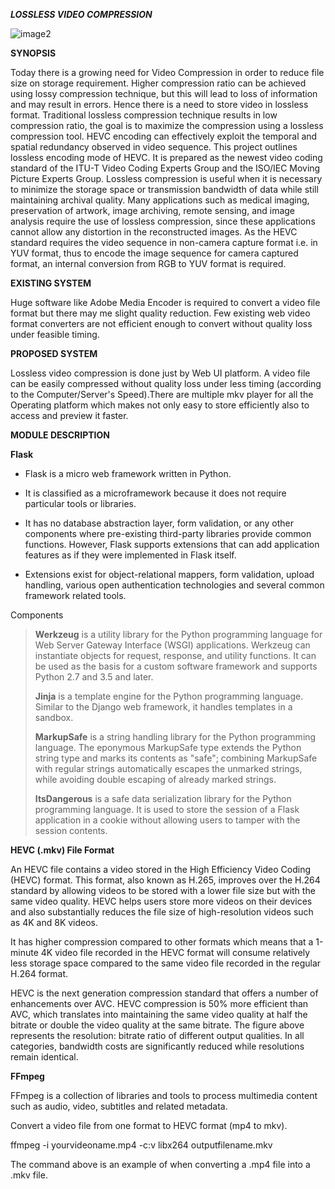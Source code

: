 ***LOSSLESS VIDEO COMPRESSION***

![image2](https://github.com/kheshore/LOSSLESS-VIDEO-COMPRESSION/assets/43311731/8e087591-c631-4f46-8ae9-a6e25ccc354b)

**SYNOPSIS**

Today there is a growing need for Video Compression in order to reduce
file size on storage requirement. Higher compression ratio can be
achieved using lossy compression technique, but this will lead to loss
of information and may result in errors. Hence there is a need to store
video in lossless format. Traditional lossless compression technique
results in low compression ratio, the goal is to maximize the
compression using a lossless compression tool. HEVC encoding can
effectively exploit the temporal and spatial redundancy observed in
video sequence. This project outlines lossless encoding mode of HEVC. It
is prepared as the newest video coding standard of the ITU-T Video
Coding Experts Group and the ISO/IEC Moving Picture Experts Group.
Lossless compression is useful when it is necessary to minimize the
storage space or transmission bandwidth of data while still maintaining
archival quality. Many applications such as medical imaging,
preservation of artwork, image archiving, remote sensing, and image
analysis require the use of lossless compression, since these
applications cannot allow any distortion in the reconstructed images. As
the HEVC standard requires the video sequence in non-camera capture
format i.e. in YUV format, thus to encode the image sequence for camera
captured format, an internal conversion from RGB to YUV format is
required.

**EXISTING SYSTEM**

Huge software like Adobe Media Encoder is required to convert a video
file format but there may me slight quality reduction. Few existing web
video format converters are not efficient enough to convert without
quality loss under feasible timing.

**PROPOSED SYSTEM**

Lossless video compression is done just by Web UI platform. A video file
can be easily compressed without quality loss under less timing
(according to the Computer/Server's Speed).There are multiple mkv player
for all the Operating platform which makes not only easy to store
efficiently also to access and preview it faster.

**MODULE DESCRIPTION**

**Flask**

-   Flask is a micro web framework written in Python.

-   It is classified as a microframework because it does not require
    particular tools or libraries.

-   It has no database abstraction layer, form validation, or any other
    components where pre-existing third-party libraries provide common
    functions. However, Flask supports extensions that can add
    application features as if they were implemented in Flask itself.

-   Extensions exist for object-relational mappers, form validation,
    upload handling, various open authentication technologies and
    several common framework related tools.

Components

> **Werkzeug** is a utility library for the Python programming language
> for Web Server Gateway Interface (WSGI) applications. Werkzeug can
> instantiate objects for request, response, and utility functions. It
> can be used as the basis for a custom software framework and supports
> Python 2.7 and 3.5 and later.
>
> **Jinja** is a template engine for the Python programming language.
> Similar to the Django web framework, it handles templates in a
> sandbox.
>
> **MarkupSafe** is a string handling library for the Python programming
> language. The eponymous MarkupSafe type extends the Python string type
> and marks its contents as \"safe\"; combining MarkupSafe with regular
> strings automatically escapes the unmarked strings, while avoiding
> double escaping of already marked strings.
>
> **ItsDangerous** is a safe data serialization library for the Python
> programming language. It is used to store the session of a Flask
> application in a cookie without allowing users to tamper with the
> session contents.

**HEVC (.mkv) File Format**

An HEVC file contains a video stored in the High Efficiency Video Coding
(HEVC) format. This format, also known as H.265, improves over the H.264
standard by allowing videos to be stored with a lower file size but with
the same video quality. HEVC helps users store more videos on their
devices and also substantially reduces the file size of high-resolution
videos such as 4K and 8K videos.

It has higher compression compared to other formats which means that a
1-minute 4K video file recorded in the HEVC format will consume
relatively less storage space compared to the same video file recorded
in the regular H.264 format.

HEVC is the next generation compression
standard that offers a number of enhancements over AVC. HEVC compression
is 50% more efficient than AVC, which translates into maintaining the
same video quality at half the bitrate or double the video quality at
the same bitrate. The figure above represents the resolution: bitrate
ratio of different output qualities. In all categories, bandwidth costs
are significantly reduced while resolutions remain identical.

**FFmpeg**

FFmpeg is a collection of libraries and tools to process multimedia
content such as audio, video, subtitles and related metadata.

Convert a video file from one format to HEVC format (mp4 to mkv).

ffmpeg -i yourvideoname.mp4 -c:v libx264 outputfilename.mkv

The command above is an example of when converting a .mp4 file into a
.mkv file.

